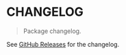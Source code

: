 # CHANGELOG

> Package changelog.

See [GitHub Releases](https://github.com/stdlib-js/array-typed-real-dtypes/releases) for the changelog.